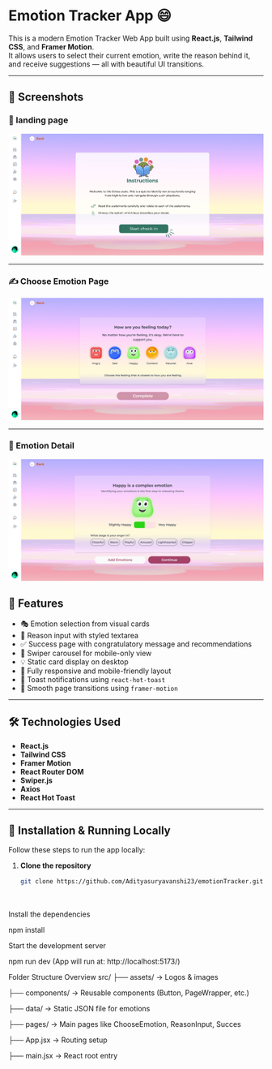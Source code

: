 # Emotion Tracker App 😄

This is a modern Emotion Tracker Web App built using **React.js**, **Tailwind CSS**, and **Framer Motion**.  
It allows users to select their current emotion, write the reason behind it, and receive suggestions — all with beautiful UI transitions.

---


## 📸 Screenshots

### 🧠 landing page
![landing page](./public//screenshots/main.png)

---

### ✍️ Choose Emotion Page
![Choose Emotion Page](./public//screenshots/brave_screenshot_localhost.png)

---

### 🎉 Emotion Detail
![Emotion Detail](./public/screenshots/choose.png)



## 📌 Features

- 🎭 Emotion selection from visual cards
- 📝 Reason input with styled textarea
- ✅ Success page with congratulatory message and recommendations
- 📱 Swiper carousel for mobile-only view
- 💡 Static card display on desktop
- 🎨 Fully responsive and mobile-friendly layout
- 🔔 Toast notifications using `react-hot-toast`
- 🚀 Smooth page transitions using `framer-motion`

---

## 🛠️ Technologies Used

- **React.js**
- **Tailwind CSS**
- **Framer Motion**
- **React Router DOM**
- **Swiper.js**
- **Axios**
- **React Hot Toast**

---

## 🧾 Installation & Running Locally

Follow these steps to run the app locally:

1. **Clone the repository**
   ```bash
   git clone https://github.com/Adityasuryavanshi23/emotionTracker.git




Install the dependencies

npm install

Start the development server

npm run dev (App will run at: http://localhost:5173/)

Folder Structure Overview
src/
├── assets/           → Logos & images

├── components/       → Reusable components (Button, PageWrapper, etc.)

├── data/             → Static JSON file for emotions

├── pages/            → Main pages like ChooseEmotion, ReasonInput, Succes

├── App.jsx           → Routing setup

├── main.jsx          → React root entry
